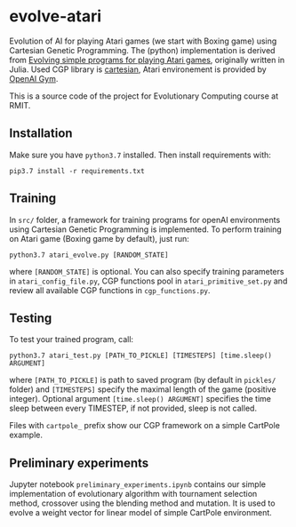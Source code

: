 # evolve-atari
Evolution of AI for playing Atari games (we start with Boxing game) using Cartesian Genetic Programming. The (python) implementation is derived from [Evolving simple programs for playing Atari games](https://arxiv.org/abs/1806.05695), originally written in Julia. Used CGP library is [cartesian](https://github.com/ohjeah/cartesian), Atari environement is provided by [OpenAI Gym](https://gym.openai.com/).

This is a source code of the project for Evolutionary Computing course at RMIT.

## Installation
Make sure you have `python3.7` installed. Then install requirements with:

`pip3.7 install -r requirements.txt`

## Training

In `src/` folder, a framework for training programs for openAI environments using Cartesian Genetic Programming is implemented. To perform training on Atari game (Boxing game by default), just run:

`python3.7 atari_evolve.py [RANDOM_STATE]`

where `[RANDOM_STATE]` is optional. You can also specify training parameters in `atari_config_file.py`, CGP functions pool in `atari_primitive_set.py` and review all available CGP functions in `cgp_functions.py`.

## Testing

To test your trained program, call:

`python3.7 atari_test.py [PATH_TO_PICKLE] [TIMESTEPS] [time.sleep() ARGUMENT]`

where `[PATH_TO_PICKLE]` is path to saved program (by default in `pickles/` folder) and `[TIMESTEPS]` specify the maximal length of the game (positive integer). Optional argument `[time.sleep() ARGUMENT]` specifies the time sleep between every TIMESTEP, if not provided, sleep is not called.

Files with `cartpole_` prefix show our CGP framework on a simple CartPole example.

## Preliminary experiments
Jupyter notebook `preliminary_experiments.ipynb` contains our simple implementation of evolutionary algorithm with tournament selection method, crossover using the blending method and mutation. It is used to evolve a weight vector for linear model of simple CartPole environment.
